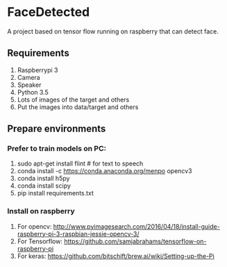 # FaceDetected
A project based on tensor flow running on raspberry that can detect face.

## Requirements
1. Raspberrypi 3
2. Camera
3. Speaker
4. Python 3.5
5. Lots of images of the target and others
6. Put the images into data/target and others
  
## Prepare environments
### Prefer to train models on PC:
1. sudo apt-get install flint # for text to speech
2. conda install -c https://conda.anaconda.org/menpo opencv3
3. conda install h5py
4. conda install scipy
5. pip install requirements.txt

### Install on raspberry
1. For opencv:
http://www.pyimagesearch.com/2016/04/18/install-guide-raspberry-pi-3-raspbian-jessie-opencv-3/
2. For Tensorflow:
https://github.com/samjabrahams/tensorflow-on-raspberry-pi
3. For keras:
https://github.com/bitschift/brew.ai/wiki/Setting-up-the-Pi
